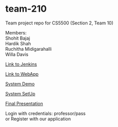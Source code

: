 # team-210
Team project repo for CS5500 (Section 2, Team 10)

Members:  
Shohit Bajaj  
Hardik Shah  
Ruchitha Midigarahalli  
Willa Davis  
  

[Link to Jenkins](http://ec2-18-219-69-148.us-east-2.compute.amazonaws.com:8080/)

[Link to WebApp](http://ec2-18-218-82-198.us-east-2.compute.amazonaws.com:8080/)

[System Demo](https://www.youtube.com/watch?v=nz8uyBXtRjA)

[System SetUp](https://www.youtube.com/watch?v=1siZC1FsfIM&feature=youtu.be)

[Final Presentation](https://www.youtube.com/watch?v=4yRffpq5aO4)


Login with credentials: professor/pass  
or Register with our application 
